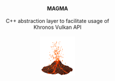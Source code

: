 <p align="center">
    <b>MAGMA</b><br><br>
    C++ abstraction layer to facilitate usage of<br>
    Khronos Vulkan API<br><br>
    <img src="resources/vulkan.gif" width="94px" height="107px">
</p>

